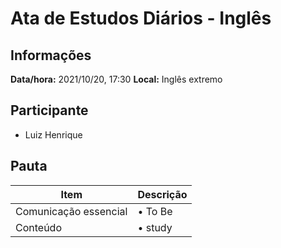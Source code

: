 # Ata de Estudos Diários - Inglês

## Informações

**Data/hora:** 2021/10/20, 17:30
**Local:** Inglês extremo <br>

## Participante

- Luiz Henrique

## Pauta

| Item                  | Descrição    |
| --------------------- | ------------ |
| Comunicação essencial | • To Be<br>  |
| Conteúdo              | • study <br> |
